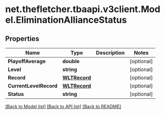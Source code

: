 
# net.thefletcher.tbaapi.v3client.Model.EliminationAllianceStatus

## Properties

Name | Type | Description | Notes
------------ | ------------- | ------------- | -------------
**PlayoffAverage** | **double** |  | [optional] 
**Level** | **string** |  | [optional] 
**Record** | [**WLTRecord**](WLTRecord.md) |  | [optional] 
**CurrentLevelRecord** | [**WLTRecord**](WLTRecord.md) |  | [optional] 
**Status** | **string** |  | [optional] 

[[Back to Model list]](../README.md#documentation-for-models)
[[Back to API list]](../README.md#documentation-for-api-endpoints)
[[Back to README]](../README.md)

